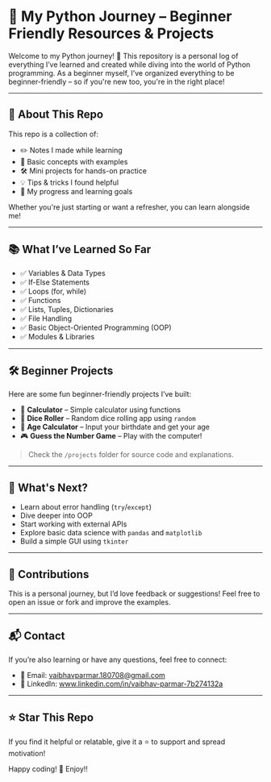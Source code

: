 # 🐍 My Python Journey – Beginner Friendly Resources & Projects

Welcome to my Python journey! 🚀 This repository is a personal log of everything I’ve learned and created while diving into the world of Python programming. As a beginner myself, I’ve organized everything to be beginner-friendly – so if you're new too, you're in the right place!

---

## 📌 About This Repo

This repo is a collection of:
- ✏️ Notes I made while learning
- 🧠 Basic concepts with examples
- 🛠️ Mini projects for hands-on practice
- 💡 Tips & tricks I found helpful
- 🌱 My progress and learning goals

Whether you're just starting or want a refresher, you can learn alongside me!

---

## 📚 What I’ve Learned So Far

- ✅ Variables & Data Types
- ✅ If-Else Statements
- ✅ Loops (for, while)
- ✅ Functions
- ✅ Lists, Tuples, Dictionaries
- ✅ File Handling
- ✅ Basic Object-Oriented Programming (OOP)
- ✅ Modules & Libraries

---

## 🛠️ Beginner Projects

Here are some fun beginner-friendly projects I’ve built:
- 🔢 **Calculator** – Simple calculator using functions
- 🎲 **Dice Roller** – Random dice rolling app using `random`
- 📅 **Age Calculator** – Input your birthdate and get your age
- 🎮 **Guess the Number Game** – Play with the computer!

> Check the `/projects` folder for source code and explanations.

---

## 🌱 What's Next?

- Learn about error handling (`try`/`except`)
- Dive deeper into OOP
- Start working with external APIs
- Explore basic data science with `pandas` and `matplotlib`
- Build a simple GUI using `tkinter`

---

## 🤝 Contributions

This is a personal journey, but I’d love feedback or suggestions!
Feel free to open an issue or fork and improve the examples.

---

## 📬 Contact

If you’re also learning or have any questions, feel free to connect:

- 📧 Email: vaibhavparmar.180708@gmail.com
- 💬 LinkedIn: www.linkedin.com/in/vaibhav-parmar-7b274132a

---

## ⭐ Star This Repo

If you find it helpful or relatable, give it a ⭐ to support and spread motivation!

Happy coding! 🙌 Enjoy!!